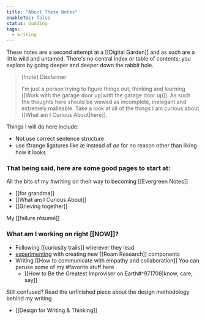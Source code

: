 ```yaml
---
title: "About These Notes"
enableToc: false
status: budding
tags:
  - writing
---
```

These notes are a second attempt at a [[Digital Garden]] and as such are a little wild and untamed. There's no central index or table of contents; you explore by going deeper and deeper down the rabbit hole.
> [!note] Disclaimer
> 
> I'm just a person trying to figure things out; thinking and learning [[Work with the garage door up|with the garage door up]]. As such the thoughts here should be viewed as incomplete, inelegant and extremely malleable.  Take a look at all of the things I am curious about [[What am I Curious About|here]].

Things I will do here include:
- Not use correct sentence structure
- use ﬆrange ligatures like æ instead of *ae* for no reason other than liking how it looks

### That being said, here are some good pages to start at:
All the bits of my #writing on their way to becoming [[Evergreen Notes]]
-  [[for grandma]]
- [[What am I Curious About]]
- [[Grieving together]]

My [[failure résumé]]
### __What am I working on right__ [[NOW]]?
- Following [[curiosity trails]] wherever they lead
- [experimenting]([[experiment]]) with creating new [[Roam Research]] components
- Writing [[How to communicate with empathy and collaboration]]
You can peruse some of my #favorite stuff here
  - [[How to Be the Greatest Improviser on Earth#^971708|know, care, say]]

Still confused? Read the unfinished piece about the design methodology behind my writing 
- [[Design for Writing & Thinking]]
